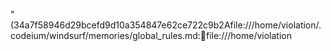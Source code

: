 "(34a7f58946d29bcefd9d10a354847e62ce722c9b2Afile:///home/violation/.codeium/windsurf/memories/global_rules.md:file:///home/violation